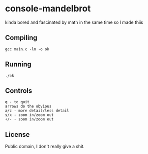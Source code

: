 # console-mandelbrot
kinda bored and fascinated by math in the same time so I made thiis

## Compiling
    
    gcc main.c -lm -o ok

## Running
    
    ./ok

## Controls
    
    q - to quit
    arrows do the obvious
    a/z - more detail/less detail
    s/x - zoom in/zoom out
    +/- - zoom in/zoom out

## License
Public domain, I don't really give a shit.
